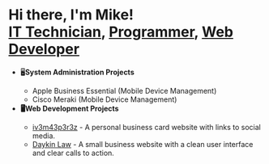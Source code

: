 <h1>Hi there, I'm Mike!<br/><a href="#">IT Technician</a>, <a href="#">Programmer</a>, <a href="https://www.mik3p3r3z.com">Web Developer</a></h1>

<ul>
  <li>🖥️<b>System Administration Projects</b></li>
  <ul>
    <li>Apple Business Essential (Mobile Device Management)</li>
    <li></b>Cisco Meraki (Mobile Device Management)</li>
  </ul>
  <li><b>🖥️Web Development Projects</b></li>
  <ul>
    <li><a href="https://www.iv3m43p3r3z.com" target="_blank">iv3m43p3r3z</a> - A personal business card website with links to social media.</li>
    <li><a href="https://www.daykinlaw.com" target="_blank">Daykin Law</a> - A small business website with a clean user interface and clear calls to action.</li>
  </ul>
</ul>


<!--
**mik3p3r3z/mik3p3r3z** is a ✨ _special_ ✨ repository because its `README.md` (this file) appears on your GitHub profile.

Here are some ideas to get you started:

- 🔭 I’m currently working on ...
- 🌱 I’m currently learning ...
- 👯 I’m looking to collaborate on ...
- 🤔 I’m looking for help with ...
- 💬 Ask me about ...
- 📫 How to reach me: ...
- 😄 Pronouns: ...
- ⚡ Fun fact: ...
-->

